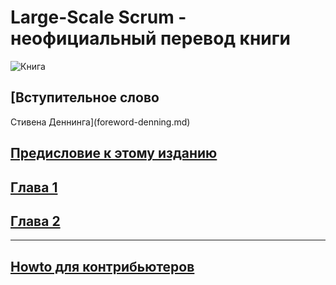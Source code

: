 # Large-Scale Scrum - неофициальный перевод книги

![Книга](/assets/images/cover.jpg)

## [Вступительное слово
Стивена Деннинга](foreword-denning.md)

## [Предисловие к этому изданию](foreword-russian.md)

## [Глава 1](chapter1.md)

## [Глава 2](chapter2.md)

---

## [Howto для контрибьютеров](howto.md)
